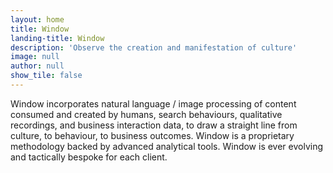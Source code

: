 ```yaml
---
layout: home
title: Window
landing-title: Window
description: 'Observe the creation and manifestation of culture'
image: null
author: null
show_tile: false
---
```


Window incorporates natural language / image processing of content consumed and created by humans, search behaviours, qualitative recordings, and business interaction data, to draw a straight line from culture, to behaviour, to business outcomes. Window is a proprietary methodology backed by advanced analytical tools. Window is ever evolving and tactically bespoke for each client.
